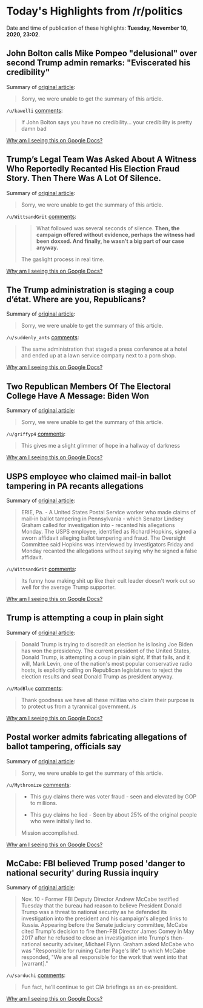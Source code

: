 # Today's Highlights from /r/politics

Date and time of publication of these highlights: **Tuesday, November 10, 2020, 23:02**.

## John Bolton calls Mike Pompeo "delusional" over second Trump admin remarks: "Eviscerated his credibility"

Summary of [original article](https://www.newsweek.com/john-bolton-calls-mike-pompeo-delusional-over-second-trump-admin-remarks-eviscerated-his-1546521):

> Sorry, we were unable to get the summary of this article.

`/u/kawelli` [comments](https://www.reddit.com/r/politics/comments/jrxyug/john_bolton_calls_mike_pompeo_delusional_over/):

> If John Bolton says you have no credibility... your credibility is pretty damn bad

[Why am I seeing this on Google Docs?](https://docs.google.com/document/d/1Dc6We63vOXIZsc0op-Bt4abqkYjXzOigalQqFxmvvbM/edit?usp=sharing)

## Trump’s Legal Team Was Asked About A Witness Who Reportedly Recanted His Election Fraud Story. Then There Was A Lot Of Silence.

Summary of [original article](https://www.buzzfeednews.com/article/sarahmimms/trump-campaign-ignores-false-voter-fraud-claim-usps?s=09):

> Sorry, we were unable to get the summary of this article.

`/u/WittsandGrit` [comments](https://www.reddit.com/r/politics/comments/jry127/trumps_legal_team_was_asked_about_a_witness_who/):

> >What followed was several seconds of silence.
> >**Then, the campaign offered without evidence, perhaps the witness had been doxxed. And finally, he wasn’t a big part of our case anyway.**
> 
> The gaslight process in real time.

[Why am I seeing this on Google Docs?](https://docs.google.com/document/d/1Dc6We63vOXIZsc0op-Bt4abqkYjXzOigalQqFxmvvbM/edit?usp=sharing)

## The Trump administration is staging a coup d’état. Where are you, Republicans?

Summary of [original article](https://www.azcentral.com/story/opinion/op-ed/elviadiaz/2020/11/10/mike-pompeo-staging-trump-coup-why-republicans-silent/6239568002/):

> Sorry, we were unable to get the summary of this article.

`/u/suddenly_ants` [comments](https://www.reddit.com/r/politics/comments/jrymb0/the_trump_administration_is_staging_a_coup_détat/):

> The same administration that staged a press conference at a hotel and ended up at a lawn service company next to a porn shop.

[Why am I seeing this on Google Docs?](https://docs.google.com/document/d/1Dc6We63vOXIZsc0op-Bt4abqkYjXzOigalQqFxmvvbM/edit?usp=sharing)

## Two Republican Members Of The Electoral College Have A Message: Biden Won

Summary of [original article](https://www.buzzfeednews.com/article/albertsamaha/electoral-college-republicans-biden-won):

> Sorry, we were unable to get the summary of this article.

`/u/griffyp4` [comments](https://www.reddit.com/r/politics/comments/jrz4l2/two_republican_members_of_the_electoral_college/):

> This gives me a slight glimmer of hope in a hallway of darkness

[Why am I seeing this on Google Docs?](https://docs.google.com/document/d/1Dc6We63vOXIZsc0op-Bt4abqkYjXzOigalQqFxmvvbM/edit?usp=sharing)

## USPS employee who claimed mail-in ballot tampering in PA recants allegations

Summary of [original article](https://www.wbtw.com/news/elections/usps-employee-who-claimed-mail-in-ballot-tampering-in-pa-recants-allegations/):

> ERIE, Pa. - A United States Postal Service worker who made claims of mail-in ballot tampering in Pennsylvania - which Senator Lindsey Graham called for investigation into - recanted his allegations Monday. The USPS employee, identified as Richard Hopkins, signed a sworn affidavit alleging ballot tampering and fraud. The Oversight Committee said Hopkins was interviewed by investigators Friday and Monday recanted the allegations without saying why he signed a false affidavit.

`/u/WittsandGrit` [comments](https://www.reddit.com/r/politics/comments/jrwgen/usps_employee_who_claimed_mailin_ballot_tampering/):

> Its funny how  making shit up like their cult leader doesn't work out so well for the average Trump supporter.

[Why am I seeing this on Google Docs?](https://docs.google.com/document/d/1Dc6We63vOXIZsc0op-Bt4abqkYjXzOigalQqFxmvvbM/edit?usp=sharing)

## Trump is attempting a coup in plain sight

Summary of [original article](https://vox.com/2020-presidential-election/2020/11/7/21554114/trump-election-2020-voter-fraud-challenge-recount-biden):

> Donald Trump is trying to discredit an election he is losing Joe Biden has won the presidency. The current president of the United States, Donald Trump, is attempting a coup in plain sight. If that fails, and it will, Mark Levin, one of the nation's most popular conservative radio hosts, is explicitly calling on Republican legislatures to reject the election results and seat Donald Trump as president anyway.

`/u/MadBlue` [comments](https://www.reddit.com/r/politics/comments/jrwmq7/trump_is_attempting_a_coup_in_plain_sight/):

> Thank goodness we have all these militias who claim their purpose is to protect us from a tyrannical government. /s

[Why am I seeing this on Google Docs?](https://docs.google.com/document/d/1Dc6We63vOXIZsc0op-Bt4abqkYjXzOigalQqFxmvvbM/edit?usp=sharing)

## Postal worker admits fabricating allegations of ballot tampering, officials say

Summary of [original article](https://www.washingtonpost.com/investigations/postal-worker-fabricated-ballot-pennsylvania/2020/11/10/99269a7c-2364-11eb-8599-406466ad1b8e_story.html):

> Sorry, we were unable to get the summary of this article.

`/u/Mythromize` [comments](https://www.reddit.com/r/politics/comments/jrvx55/postal_worker_admits_fabricating_allegations_of/):

> - This guy claims there was voter fraud - seen and elevated by GOP to millions.
> 
> - This guy claims he lied - Seen by about 25% of the original people who were initially lied to.
> 
> Mission accomplished.

[Why am I seeing this on Google Docs?](https://docs.google.com/document/d/1Dc6We63vOXIZsc0op-Bt4abqkYjXzOigalQqFxmvvbM/edit?usp=sharing)

## McCabe: FBI believed Trump posed 'danger to national security' during Russia inquiry

Summary of [original article](https://www.upi.com/Top_News/US/2020/11/10/McCabe-FBI-believed-Trump-posed-danger-to-national-security/8871605009466/):

> Nov. 10 - Former FBI Deputy Director Andrew McCabe testified Tuesday that the bureau had reason to believe President Donald Trump was a threat to national security as he defended its investigation into the president and his campaign's alleged links to Russia. Appearing before the Senate judiciary committee, McCabe cited Trump's decision to fire then-FBI Director James Comey in May 2017 after he refused to close an investigation into Trump's then-national security adviser, Michael Flynn. Graham asked McCabe who was "Responsible for ruining Carter Page's life" to which McCabe responded, "We are all responsible for the work that went into that [warrant]."

`/u/sarduchi` [comments](https://www.reddit.com/r/politics/comments/jrwjw8/mccabe_fbi_believed_trump_posed_danger_to/):

> Fun fact, he’ll continue to get CIA briefings as an ex-president.

[Why am I seeing this on Google Docs?](https://docs.google.com/document/d/1Dc6We63vOXIZsc0op-Bt4abqkYjXzOigalQqFxmvvbM/edit?usp=sharing)

